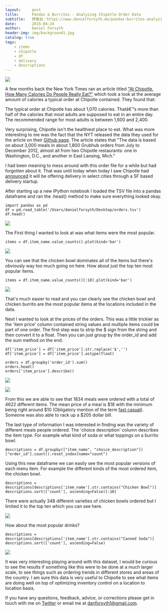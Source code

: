 ```yaml
---
layout:     post
title:      Pandas & Burritos - Analyzing Chipotle Order Data
subtitle:   转载自：https://www.danielforsyth.me/pandas-burritos-analyzing-chipotle-order-data-2/
date:       2015-04-24
author:     Daniel Forsyth
header-img: img/background1.jpg
catalog: true
tags:
    - items
    - chipotle
    - df
    - delivery
    - descriptions
---
```


![](https://www.danielforsyth.me/content/images/2015/04/pp-1.jpg)


A few months back the New York Times ran an article titled ["At Chipotle, How Many Calories Do People Really Eat?"](http://www.nytimes.com/interactive/2015/02/17/upshot/what-do-people-actually-order-at-chipotle.html?abt=0002&abg=0) which took a look at the average amount of calories a typical order at Chipotle contained. They found that: 

> 
The typical order at Chipotle has about 1,070 calories. Thatâ€™s more than half of the calories that most adults are supposed to eat in an entire day. The recommended range for most adults is between 1,600 and 2,400.


Very surprising, Chipotle isn't the healthiest place to eat. What was more interesting to me was the fact that the NYT released the data they used for the article on their [Github page](https://github.com/TheUpshot/chipotle). The article states that "The data is based on about 3,000 meals in about 1,800 Grubhub orders from July to December 2012, almost all from two Chipotle restaurants: one in Washington, D.C., and another in East Lansing, Mich." 

I had been meaning to mess around with this order file for a while but had forgotten about it. That was until today when today I saw Chipotle had [announced](http://bits.blogs.nytimes.com/2015/04/23/chipotle-signs-exclusive-deal-with-food-delivery-start-up-postmates) it will be offering delivery in select cities through a SF based delivery startup. 

After starting up a new IPython notebook I loaded the TSV file into a pandas dataframe and ran the .head() method to make sure everything looked okay. 

```
import pandas as pd 
df = pd.read_table('/Users/danielforsyth/Desktop/orders.tsv') 
df.head() 

```

![](https://www.danielforsyth.me/content/images/2015/04/Screen-Shot-2015-04-23-at-8-55-04-PM.png)


The First thing I wanted to look at was what items were the most popular.

```
items = df.item_name.value_counts().plot(kind='bar') 

```

![](https://www.danielforsyth.me/content/images/2015/04/Screen-Shot-2015-04-23-at-9-01-03-PM.png)


You can see that the chicken bowl dominates all of the items but there's obviously way too much going on here. How about just the top ten most popular items.

```
items = df.item_name.value_counts()[:10].plot(kind='bar') 

```

![](https://www.danielforsyth.me/content/images/2015/04/Screen-Shot-2015-04-23-at-9-02-43-PM.png)


That's much easier to read and you can clearly see the chicken bowl and chicken burrito are the most popular items at the locations included in the data.

Next I wanted to look at the prices of the orders. This was a little trickier as the 'item price' column contained string values and multiple items could be part of one order. The first step was to strip the $ sign from the string and then convert it to a float. Then you can just group by the order_id and add the sum method on the end. 

```
df['item_price'] = df['item_price'].str.replace('$','') 
df['item_price'] = df['item_price'].astype(float)

orders = df.groupby('order_id').sum() 
orders.head() 
orders['item_price'].describe() 

```

![](https://www.danielforsyth.me/content/images/2015/04/Screen-Shot-2015-04-23-at-9-24-57-PM-1.png)


![](https://www.danielforsyth.me/content/images/2015/04/Screen-Shot-2015-04-23-at-9-25-07-PM.png)


From this we are able to see that 1834 meals were ordered with a total of 4622 different items. The mean price of a meal is $18 with the minimum being right around $10 (Obligatory mention of the term [fast casual](http://www.economist.com/news/business/21638120-why-slightly-more-upmarket-outlets-are-eating-fast-foods-lunch-better-burgers-choicer-chicken)). Someone was also able to rack up a $205 dollar bill.

The last type of information I was interested in finding was the variety of different meals people ordered. The 'choice description' column describes the item type. For example what kind of soda or what toppings on a burrito bowl.

```
descriptions = df.groupby(["item_name", "choice_description"])["order_id"].count().reset_index(name="count")

```

Using this new dataframe we can easily see the most popular versions of each menu item. For example the different kinds of the most ordered item, the chicken bowl.

```
descriptions = descriptions[descriptions['item_name'].str.contains("Chicken Bowl")] 
descriptions.sort(['count'], ascending=False)[:10] 

```

There were actually 348 different varieties of chicken bowls ordered but I limited it to the top ten which you can see here.

![](https://www.danielforsyth.me/content/images/2015/04/Screen-Shot-2015-04-23-at-10-09-48-PM.png)


How about the most popular drinks?

```
descriptions = descriptions[descriptions['item_name'].str.contains("Canned Soda")] 
descriptions.sort(['count'], ascending=False) 

```

![](https://www.danielforsyth.me/content/images/2015/04/Screen-Shot-2015-04-23-at-10-11-55-PM.png)


It was very interesting playing around with this dataset, I would be curious to see the results if something like this were to be done at a much larger scale, to see things such as ordering trends in different stores and areas of the country. I am sure this data is very useful to Chipotle to see what items are doing well on top of optimizing inventory control on a location to location basis. 

If you have any questions, feedback, advice, or corrections please get in touch with me on [Twitter](https://twitter.com/Daniel_Forsyth1) or email me at danforsyth1@gmail.com.
